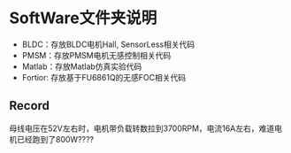 # SoftWare文件夹说明

* BLDC：存放BLDC电机Hall, SensorLess相关代码
* PMSM：存放PMSM电机无感控制相关代码
* Matlab：存放Matlab仿真实验代码
* Fortior: 存放基于FU6861Q的无感FOC相关代码





## Record

母线电压在52V左右时，电机带负载转数拉到3700RPM，电流16A左右，难道电机已经跑到了800W????
